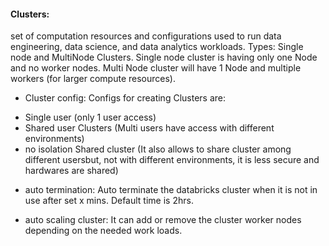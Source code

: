 #### Clusters: 
set of computation resources and configurations used to run data engineering, data science, and data analytics workloads. Types: Single node and MultiNode Clusters. 
Single node cluster is having only one Node and no worker nodes. Multi Node cluster will have 1 Node and multiple workers (for larger compute resources).

* Cluster config: Configs for creating Clusters are:
- Single user (only 1 user access)
- Shared user Clusters (Multi users have access with different environments)
- no isolation Shared cluster (It also allows to share cluster among different usersbut, not with different environments, it is less secure and hardwares are shared)

* auto termination: Auto terminate the databricks cluster when it is not in use after set x mins. Default time is 2hrs.

* auto scaling cluster: It can add or remove the cluster worker nodes depending on the needed work loads.
